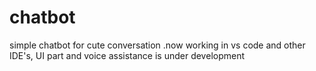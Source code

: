 # chatbot
simple chatbot for cute conversation .now working in vs code and other IDE's, UI part and voice assistance is under development
